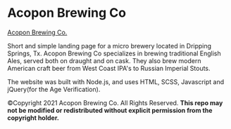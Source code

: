 # Acopon Brewing Co

[Acopon Brewing Co.](https://acoponbrewing.com/)

Short and simple landing page for a micro brewery located in Dripping Springs, Tx. Acopon Brewing Co specializes in brewing traditional English Ales, served both on draught and on cask. They also brew modern American craft beer from West Coast IPA's to Russian Imperial Stouts.

The website was built with Node.js, and uses HTML, SCSS, Javascript and jQuery(for the Age Verification).

©Copyright 2021 Acopon Brewing Co. All Rights Reserved.
**This repo may not be modified or redistributed without explicit permission from the copyright holder.**